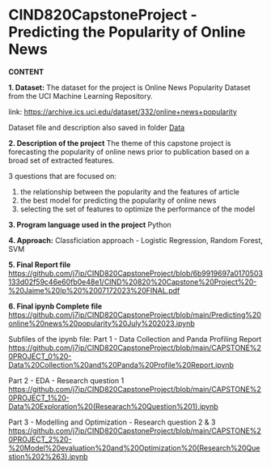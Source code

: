 # CIND820CapstoneProject - Predicting the Popularity of Online News

**CONTENT**

**1. Dataset:**
The dataset for the project is Online News Popularity Dataset from the UCI Machine Learning Repository. 

link: https://archive.ics.uci.edu/dataset/332/online+news+popularity

Dataset file and description also saved in folder [Data](https://github.com/j7ip/CIND820CapstoneProject/tree/main/Data)




**2. Description of the project**
The theme of this capstone project is forecasting the popularity of online news prior to publication based on a broad set of extracted features.

3 questions that are focused on:
1. the relationship between the popularity and the features of article
2. the best model for predicting the popularity of online news
3. selecting the set of features to optimize the performance of the model


**3. Program language used in the project**
Python

**4. Approach:**
Classficiation approach - Logistic Regression, Random Forest, SVM

**5. Final Report file**
https://github.com/j7ip/CIND820CapstoneProject/blob/6b9919697a0170503133d02f59c46e60fb0e48e1/CIND%20820%20Capstone%20Project%20-%20Jaime%20Ip%20%2007172023%20FINAL.pdf

**6. Final ipynb Complete file**
https://github.com/j7ip/CIND820CapstoneProject/blob/main/Predicting%20online%20news%20popularity%20July%202023.ipynb

Subfiles of the ipynb file:
Part 1 - Data Collection and Panda Profiling Report 
https://github.com/j7ip/CIND820CapstoneProject/blob/main/CAPSTONE%20PROJECT_0%20-Data%20Collection%20and%20Panda%20Profile%20Report.ipynb

Part 2 - EDA - Research question 1 
https://github.com/j7ip/CIND820CapstoneProject/blob/main/CAPSTONE%20PROJECT_1%20-Data%20Exploration%20(Researach%20Question%201).ipynb

Part 3 - Modelling and Optimization - Research question 2 & 3 
https://github.com/j7ip/CIND820CapstoneProject/blob/main/CAPSTONE%20PROJECT_2%20-%20Model%20evaluation%20and%20Optimization%20(Research%20Question%202%263).ipynb
